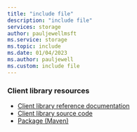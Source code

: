 ```yaml
---
title: "include file"
description: "include file"
services: storage
author: pauljewellmsft
ms.service: storage
ms.topic: include
ms.date: 01/04/2023
ms.author: pauljewell
ms.custom: include file
---
```


### Client library resources

- [Client library reference documentation](/java/api/overview/azure/storage-blob-readme)
- [Client library source code](https://github.com/Azure/azure-sdk-for-java/tree/master/sdk/storage/azure-storage-blob)
- [Package (Maven)](https://mvnrepository.com/artifact/com.azure/azure-storage-blob)